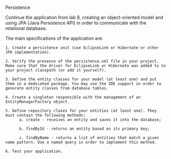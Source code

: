 Persistence

Continue the application from lab 8, creating an object-oriented model and using JPA (Java Persistence API) in order to communicate with the relational database.

The main specifications of the application are:

    1. Create a persistence unit (use EclipseLink or Hibernate or other JPA implementation).
    
    2. Verify the presence of the persistence.xml file in your project. Make sure that the driver for EclipseLink or Hibernate was added to to your project classpath (or add it yourself).
    
    3. Define the entity classes for your model (at least one) and put them in a dedicated package. You may use the IDE support in order to generate entity classes from database tables.
    
    4. Create a singleton responsible with the management of an EntityManagerFactory object.
    
    5. Define repository clases for your entities (at least one). They must contain the following methods:
          a. create - receives an entity and saves it into the database;
          
          b. findById - returns an entity based on its primary key;
          
          c. findByName - returns a list of entities that match a given name pattern. Use a named query in order to implement this method.
          
    6. Test your application.

